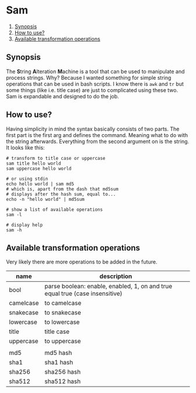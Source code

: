 # Sam

<!--- mdtoc: toc begin -->

1.	[Synopsis](#synopsis)
2.	[How to use?](#how-to-use-)
3.	[Available transformation operations](#available-transformation-operations)<!--- mdtoc: toc end -->

## Synopsis

The **S**tring **A**lteration **M**achine is a tool that can be used to manipulate and process strings. Why? Because I wanted something for simple string operations that can be used in bash scripts. I know there is `awk` and `tr` but some things (like i.e. title case) are just to complicated using these two. Sam is expandable and designed to do the job.

## How to use?

Having simplicity in mind the syntax basically consists of two parts. The first part is the first arg and defines the command. Meaning what to do with the string afterwards. Everything from the second argument on is the string. It looks like this:

```shell
# transform to title case or uppercase
sam title hello world
sam uppercase hello world

# or using stdin
echo hello world | sam md5
# which is, apart from the dash that md5sum
# displays after the hash sum, equal to...
echo -n "hello world" | md5sum

# show a list of available operations
sam -l

# display help
sam -h
```

## Available transformation operations

Very likely there are more operations to be added in the future.

| name      | description                                                                  |
|-----------|------------------------------------------------------------------------------|
| bool      | parse boolean: enable, enabled, 1, on and true equal true (case insensitive) |
| camelcase | to camelcase                                                                 |
| snakecase | to snakecase                                                                 |
| lowercase | to lowercase                                                                 |
| title     | title case                                                                   |
| uppercase | to uppercase                                                                 |
|           |                                                                              |
| md5       | md5 hash                                                                     |
| sha1      | sha1 hash                                                                    |
| sha256    | sha256 hash                                                                  |
| sha512    | sha512 hash                                                                  |

